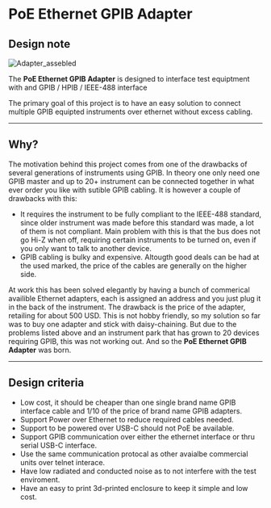 
<h1>PoE Ethernet GPIB  Adapter</h1>


<h2>Design note</h2>


![Adapter_assebled](../Img/adapter_open.png)


<p>The <strong>PoE Ethernet GPIB Adapter</strong> is designed to interface test equiptment with and GPIB / HPIB / IEEE-488 interface</p>

<p>The primary goal of this project is to have an easy solution to connect multiple GPIB equipted instruments over ethernet without excess cabling.</p>
<p></p>

<hr />

<h2>Why?</h2>

<p>The motivation behind this project comes from one of the drawbacks of several generations of instruments using GPIB. In theory one only need one GPIB master and up to 20+ instrument can be connected together in what ever order you like with sutible GPIB cabling. It is however a couple of drawbacks with this:</p>

<ul>
<li>It requires the instrument to be fully compliant to the IEEE-488 standard, since older instrument was made before this standard was made, a lot of them is not compliant. Main problem with this is that the bus does not go Hi-Z when off, requiring certain instruments to be turned on, even if you only want to talk to another device.</li>
<li>GPIB cabling is bulky and expensive. Altougth good deals can be had at the used marked, the price of the cables are generally on the higher side.</li>
</ul>

<p>At work this has been solved elegantly by having a bunch of commerical availible Ethernet adapters, each is assigned an address and you just plug it in the back of the instrument. The drawback is the price of the adapter, retailing for about 500 USD. This is not hobby friendly, so my solution so far was to buy one adapter and stick with daisy-chaining. But due to the problems listed above and an instrument park that has grown to 20 devices requiring GPIB, this was not working out. And so the <strong>PoE Ethernet GPIB Adapter</strong> was born.
</p>

<hr />

<h2>Design criteria</h2>

<ul>
<li>Low cost, it should be cheaper than one single brand name GPIB interface cable and 1/10 of the price of brand name GPIB adapters.</li>
<li>Support Power over Ethernet to reduce required cables needed.</li>
<li>Support to be powered over USB-C should not PoE be available.</li>
<li>Support GPIB communication over either the ethernet interface or thru serial USB-C interface.</li>
<li>Use the same communication protocal as other avaialbe commercial units over telnet interace.</li>
<li>Have low radiated and conducted noise as to not interfere with the test enviroment.</li>
<li>Have an easy to print 3d-printed enclosure to keep it simple and low cost.</li>
</ul>


